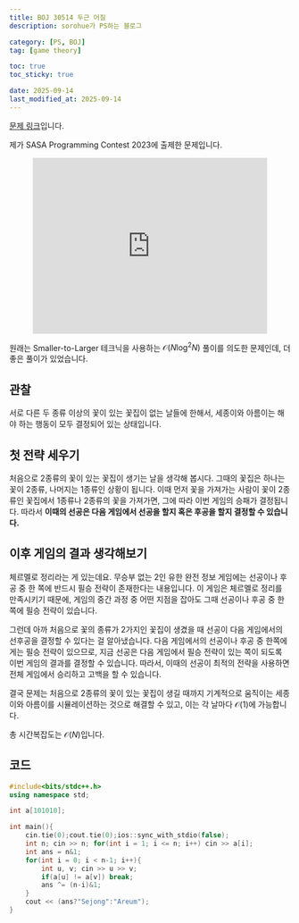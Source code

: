 ```yaml
---
title: BOJ 30514 두근 어질
description: sorohue가 PS하는 블로그

category: [PS, BOJ]
tag: [game theory]

toc: true
toc_sticky: true

date: 2025-09-14
last_modified_at: 2025-09-14
---
```


[문제 링크](https://boj.kr/30514)입니다.

제가 SASA Programming Contest 2023에 출제한 문제입니다.

<p align="center">
	<iframe width="420" height="315" src="https://youtube.com/embed/JMAJS_s99Ho" frameborder="0" allowfullscreen></iframe>
</p>

원래는 Smaller-to-Larger 테크닉을 사용하는 $\mathcal{O}(N \log^2 N)$ 풀이를 의도한 문제인데, 더 좋은 풀이가 있었습니다.

## 관찰

서로 다른 두 종류 이상의 꽃이 있는 꽃집이 없는 날들에 한해서, 세종이와 아름이는 해야 하는 행동이 모두 결정되어 있는 상태입니다.

## 첫 전략 세우기

처음으로 2종류의 꽃이 있는 꽃집이 생기는 날을 생각해 봅시다. 그때의 꽃집은 하나는 꽃이 2종류, 나머지는 1종류인 상황이 됩니다. 이때 먼저 꽃을 가져가는 사람이 꽃이 2종류인 꽃집에서 1종류나 2종류의 꽃을 가져가면, 그에 따라 이번 게임의 승패가 결정됩니다. 따라서 **이때의 선공은 다음 게임에서 선공을 할지 혹은 후공을 할지 결정할 수 있습니다.**

## 이후 게임의 결과 생각해보기

체르멜로 정리라는 게 있는데요. 무승부 없는 2인 유한 완전 정보 게임에는 선공이나 후공 중 한 쪽에 반드시 필승 전략이 존재한다는 내용입니다. 이 게임은 체르멜로 정리를 만족시키기 때문에, 게임의 중간 과정 중 어떤 지점을 잡아도 그때 선공이나 후공 중 한 쪽에 필승 전략이 있습니다.

그런데 아까 처음으로 꽃의 종류가 2가지인 꽃집이 생겼을 때 선공이 다음 게임에서의 선후공을 결정할 수 있다는 걸 알아냈습니다. 다음 게임에서의 선공이나 후공 중 한쪽에게는 필승 전략이 있으므로, 지금 선공은 다음 게임에서 필승 전략이 있는 쪽이 되도록 이번 게임의 결과를 결정할 수 있습니다. 따라서, 이때의 선공이 최적의 전략을 사용하면 전체 게임에서 승리하고 고백을 할 수 있습니다.

결국 문제는 처음으로 2종류의 꽃이 있는 꽃집이 생길 때까지 기계적으로 움직이는 세종이와 아름이를 시뮬레이션하는 것으로 해결할 수 있고, 이는 각 날마다 $\mathcal{O}(1)$에 가능합니다.

총 시간복잡도는 $\mathcal{O}(N)$입니다.

## 코드

```cpp
#include<bits/stdc++.h>
using namespace std;

int a[101010];

int main(){
    cin.tie(0);cout.tie(0);ios::sync_with_stdio(false);
    int n; cin >> n; for(int i = 1; i <= n; i++) cin >> a[i];
    int ans = n&1;
    for(int i = 0; i < n-1; i++){
        int u, v; cin >> u >> v;
        if(a[u] != a[v]) break;
        ans ^= (n-i)&1;
    }
    cout << (ans?"Sejong":"Areum");
}
```